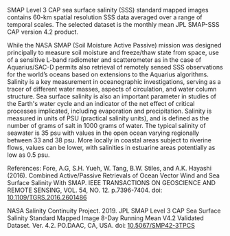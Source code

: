 SMAP Level 3 CAP sea surface salinity (SSS) standard mapped images contains 60-km spatial resolution SSS data averaged over a range of temporal scales. The selected dataset is the monthly mean JPL SMAP-SSS CAP version 4.2 product.

While the NASA SMAP (Soil Moisture Active Passive) mission was designed principally to measure soil moisture and freeze/thaw state from space, use of a sensitive L-band radiometer and scatterometer as in the case of Aquarius/SAC-D permits also retrieval of remotely sensed SSS observations for the world’s oceans based on extensions to the Aquarius algorithms. Salinity is a key measurement in oceanographic investigations, serving as a tracer of different water masses, aspects of circulation, and water column structure. Sea surface salinity is also an important parameter in studies of the Earth's water cycle and an indicator of the net effect of critical processes implicated, including evaporation and precipitation. Salinity is measured in units of PSU (practical salinity units), and is defined as the number of grams of salt in 1000 grams of water. The typical salinity of seawater is 35 psu with values in the open ocean varying regionally between 33 and 38 psu. More locally in coastal areas subject to riverine flows, values can be lower, with salinities in estuarine areas potentially as low as 0.5 psu.

References:  Fore, A.G, S.H. Yueh, W. Tang, B.W. Stiles, and A.K. Hayashi (2016). Combined Active/Passive Retrievals of Ocean Vector Wind and Sea Surface Salinity With SMAP. IEEE TRANSACTIONS ON GEOSCIENCE AND REMOTE SENSING, VOL. 54, NO. 12. p.7396-7404. doi: [10.1109/TGRS.2016.2601486](https://dx.doi.org/10.1109/TGRS.2016.2601486)

NASA Salinity Continuity Project. 2019. JPL SMAP Level 3 CAP Sea Surface Salinity Standard Mapped Image 8-Day Running Mean V4.2 Validated Dataset. Ver. 4.2. PO.DAAC, CA, USA. doi: [10.5067/SMP42-3TPCS](https://dx.doi.org/10.5067/SMP42-3TPCS)
